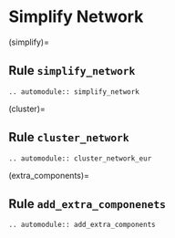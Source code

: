 # Simplify Network

(simplify)=
## Rule `simplify_network`
```{eval-rst}  
.. automodule:: simplify_network
```

(cluster)=
## Rule `cluster_network`
```{eval-rst}  
.. automodule:: cluster_network_eur
```

(extra_components)=
## Rule `add_extra_componenets`
```{eval-rst}  
.. automodule:: add_extra_components
```